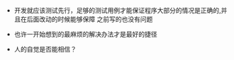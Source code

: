 + 开发就应该测试先行，足够的测试用例才能保证程序大部分的情况是正确的,并且在后面改动的时候能够保障
之前写的也没有问题

+ 也许一开始想到的最麻烦的解决办法才是最好的捷径

+ 人的自觉是否能相信？